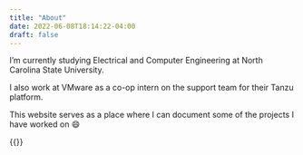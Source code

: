 ```yaml
---
title: "About"
date: 2022-06-08T18:14:22-04:00
draft: false
---
```


I’m currently studying Electrical and Computer Engineering at North Carolina State University.

I also work at VMware as a co-op intern on the support team for their Tanzu platform.

This website serves as a place where I can document some of the projects I have worked on :smile:

{{<profile>}}